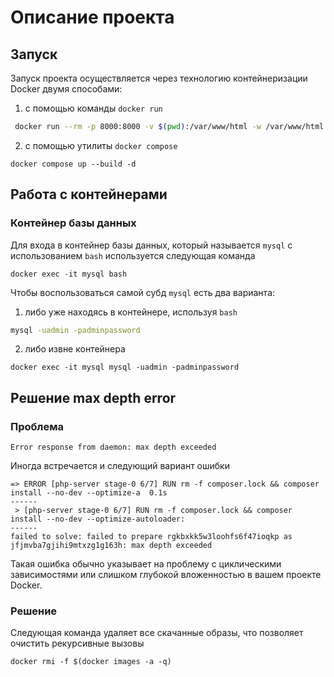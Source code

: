 # Описание проекта

## Запуск

Запуск проекта осуществляется через технологию контейнеризации Docker двумя способами:
1. с помощью команды `docker run`
``` bash
 docker run --rm -p 8000:8000 -v $(pwd):/var/www/html -w /var/www/html php:latest php -S 0.0.0.> 0:9000
```
2. с помощью утилиты `docker compose`
```
docker compose up --build -d
```

## Работа с контейнерами

### Контейнер базы данных

Для входа в контейнер базы данных, который называется `mysql` с использованием `bash` используется следующая команда
```
docker exec -it mysql bash
```

Чтобы воспользоваться самой субд `mysql` есть два варианта:
1. либо уже находясь в контейнере, используя `bash`
``` bash
mysql -uadmin -padminpassword
```
2. либо извне контейнера
```
docker exec -it mysql mysql -uadmin -padminpassword
```

## Решение max depth error

### Проблема

```
Error response from daemon: max depth exceeded
```

Иногда встречается и следующий вариант ошибки

```
=> ERROR [php-server stage-0 6/7] RUN rm -f composer.lock && composer install --no-dev --optimize-a  0.1s 
------                                                                                                     
 > [php-server stage-0 6/7] RUN rm -f composer.lock && composer install --no-dev --optimize-autoloader:    
------
failed to solve: failed to prepare rgkbxkk5w3loohfs6f47ioqkp as jfjmvba7gjihi9mtxzg1g163h: max depth exceeded
```

Такая ошибка обычно указывает на проблему с циклическими зависимостями или слишком глубокой вложенностью в вашем проекте Docker.

### Решение

Следующая команда удаляет все скачанные образы, что позволяет очистить рекурсивные вызовы

```
docker rmi -f $(docker images -a -q)
```


